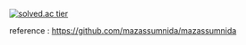 [![solved.ac tier](http://mazassumnida.wtf/api/generate_badge?boj=mji56)](https://solved.ac/mji56)

reference : https://github.com/mazassumnida/mazassumnida
